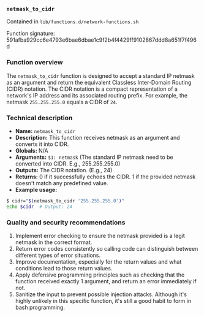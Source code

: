 ### `netmask_to_cidr`

Contained in `lib/functions.d/network-functions.sh`

Function signature: 591afba929cc6e4793e6bae6dbae1c9f2b4f4429ff9102867ddd8a651f7f496d

### Function overview

The `netmask_to_cidr` function is designed to accept a standard IP netmask as an argument and return the equivalent Classless Inter-Domain Routing (CIDR) notation. The CIDR notation is a compact representation of a network's IP address and its associated routing prefix. For example, the netmask `255.255.255.0` equals a CIDR of `24`.

### Technical description

- **Name:** `netmask_to_cidr`
- **Description:** This function receives netmask as an argument and converts it into CIDR.
- **Globals:** N/A
- **Arguments:** `$1: netmask` (The standard IP netmask need to be converted into CIDR. E.g., 255.255.255.0)
- **Outputs:** The CIDR notation. (E.g., 24)
- **Returns:** 
0 if it successfully echoes the CIDR.
1 if the provided netmask doesn't match any predefined value.
- **Example usage:**
```bash
$ cidr="$(netmask_to_cidr '255.255.255.0')"
echo $cidr  # Output: 24
```

### Quality and security recommendations

1. Implement error checking to ensure the netmask provided is a legit netmask in the correct format.
2. Return error codes consistently so calling code can distinguish between different types of error situations.
3. Improve documentation, especially for the return values and what conditions lead to those return values.
4. Apply defensive programming principles such as checking that the function received exactly 1 argument, and return an error immediately if not.
5. Sanitize the input to prevent possible injection attacks. Although it's highly unlikely in this specific function, it's still a good habit to form in bash programming.

